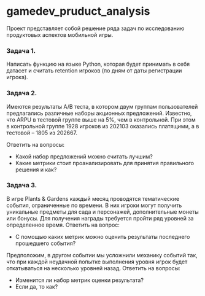 # gamedev_pruduct_analysis

Проект представляет собой решение ряда задач по исследованию продуктовых аспектов мобильной игры.

### Задача 1.

Написать функцию на языке Python, которая будет принимать в себя датасет и считать retention игроков (по дням от даты регистрации игрока).

### Задача 2.

Имеются результаты A/B теста, в котором двум группам пользователей предлагались различные наборы акционных предложений. Известно, что ARPU в тестовой группе выше на 5%, чем в контрольной. При этом в контрольной группе 1928 игроков из 202103 оказались платящими, а в тестовой – 1805 из 202667.

Ответить на вопросы:
- Какой набор предложений можно считать лучшим?
- Какие метрики стоит проанализировать для принятия правильного решения и как?

### Задача 3.

В игре Plants & Gardens каждый месяц проводятся тематические события, ограниченные по времени. В них игроки могут получить уникальные предметы для сада и персонажей, дополнительные монеты или бонусы. Для получения награды требуется пройти ряд уровней за определенное время. Ответить на вопрос: 
- C помощью каких метрик можно оценить результаты последнего прошедшего события?

Предположим, в другом событии мы усложнили механику событий так, что при каждой неудачной попытке выполнения уровня игрок будет откатываться на несколько уровней назад. Ответить на вопросы: 
- Изменится ли набор метрик оценки результата?
- Если да, то как?
